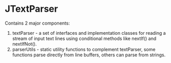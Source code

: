 JTextParser
==============

Contains 2 major components:
1. textParser - a set of interfaces and implementation classes for reading a stream of input text lines using conditional methods like nextIf() and nextIfNot().
2. parserUtils - static utility functions to complement textParser, some functions parse directly from line buffers, others can parse from strings.
